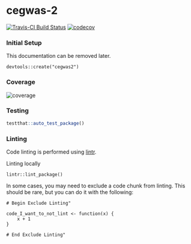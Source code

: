 # cegwas-2

[![Travis-CI Build Status](https://travis-ci.org/AndersenLab/cegwas2.svg?branch=master)](https://travis-ci.org/AndersenLab/cegwas2)
[![codecov](https://codecov.io/gh/AndersenLab/cegwas2/branch/master/graph/badge.svg)](https://codecov.io/gh/AndersenLab/cegwas2)

### Initial Setup

This documentation can be removed later.

```
devtools::create("cegwas2")
```

### Coverage

![coverage](https://codecov.io/gh/AndersenLab/cegwas2/commit/111aa38cd0f4a5010ef4334ea29761e83aeac3b6/graphs/tree.svg)


### Testing

```r
testthat::auto_test_package()
```


### Linting

Code linting is performed using [lintr](https://github.com/jimhester/lintr). 

Linting locally

```
lintr::lint_package()
```

In some cases, you may need to exclude a code chunk from linting.
This should be rare, but you can do it with the following:

```
# Begin Exclude Linting"

code_I_want_to_not_lint <- function(x) {
    x + 1
}

# End Exclude Linting"
```

